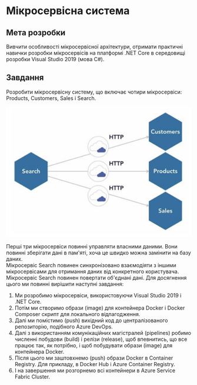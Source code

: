 # Мікросервісна система

## Мета розробки

Вивчити особливості мікросервісної архітектури, отримати практичні навички розробки мікросервісів на платформі .NET Core в середовищі розробки Visual Studio 2019 (мова C#).

## Завдання

Розробити мікросервісну систему, що включає чотири мікросервіси: Products, Customers, Sales і Search.

![Мікросервісна система з чотирьох сервісів](./microservices-system.png)

Перші три мікросервіси повинні управляти власними даними. Вони повинні зберігати дані в пам'яті, хоча це швидко можна замінити на базу даних.  
Мікросервіс Search повинен синхронізовано взаємодіяти з іншими мікросервісами для отримання даних від конкретного користувача. Мікросервіс Search повинен повертати об'єднані дані. Для досягнення цього ми повинні вирішити наступні завдання:

1. Ми розробимо мікросервіси, використовуючи Visual Studio 2019 і .NET Core.
2. Потім ми створимо образи (image) для контейнера Docker і Docker Composer скрипт для локального відлагодження.
3. Далі ми помістимо (push) вихідний код до централізованого репозиторію, подібного Azure DevOps.
4. Далі з використанням комунікаційних магістралей (pipelines) робимо численні побудови (build) і релізи (release), щоб впевнитись, що все працює так, як потрібно, і щоб побудувати образи (image) для контейнера Docker.
5. Після цього ми заштовхнемо (push) образи Docker в Container Registry. Для прикладу, в Docker Hub і Azure Container Registry.
6. І на завершення ми розгорнемо всі контейнери в Azure Service Fabric Cluster.

